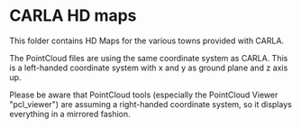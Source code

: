 CARLA HD maps
=============

This folder contains HD Maps for the various towns provided with CARLA.

The PointCloud files are using the same coordinate system as CARLA.
This is a left-handed coordinate system with x and y as ground plane and z axis up.

Please be aware that PointCloud tools (especially the PointCloud Viewer "pcl_viewer") are assuming
a right-handed coordinate system, so it displays everything in a mirrored fashion.
